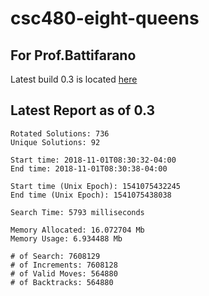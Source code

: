 # csc480-eight-queens

## For Prof.Battifarano
Latest build 0.3 is located [here](https://github.com/nklnkl/csc480-eight-queens/releases/tag/0.3)

## Latest Report as of 0.3
```
Rotated Solutions: 736
Unique Solutions: 92

Start time: 2018-11-01T08:30:32-04:00
End time: 2018-11-01T08:30:38-04:00

Start time (Unix Epoch): 1541075432245
End time (Unix Epoch): 1541075438038

Search Time: 5793 milliseconds

Memory Allocated: 16.072704 Mb
Memory Usage: 6.934488 Mb

# of Search: 7608129
# of Increments: 7608128
# of Valid Moves: 564880
# of Backtracks: 564880
```
